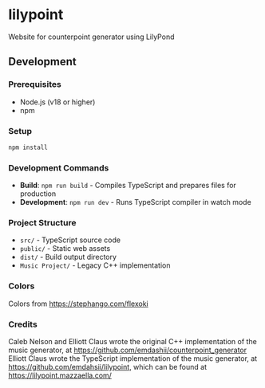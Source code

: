 # lilypoint

Website for counterpoint generator using LilyPond

## Development

### Prerequisites

-   Node.js (v18 or higher)
-   npm

### Setup

```bash
npm install
```

### Development Commands

-   **Build**: `npm run build` - Compiles TypeScript and prepares files for production
-   **Development**: `npm run dev` - Runs TypeScript compiler in watch mode

### Project Structure

-   `src/` - TypeScript source code
-   `public/` - Static web assets
-   `dist/` - Build output directory
-   `Music Project/` - Legacy C++ implementation

### Colors

Colors from https://stephango.com/flexoki

### Credits

Caleb Nelson and Elliott Claus wrote the original C++ implementation of the music generator, at
https://github.com/emdashii/counterpoint_generator Elliott Claus wrote the TypeScript implementation of the music
generator, at https://github.com/emdahsii/lilypoint, which can be found at https://lilypoint.mazzaella.com/
